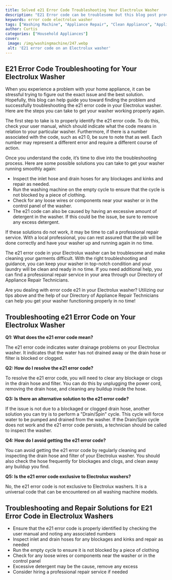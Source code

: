 ```yaml
---
title: Solved e21 Error Code Troubleshooting Your Electrolux Washer
description: "E21 Error code can be troublesome but this blog post provides a step-by-step guide to help you troubleshoot your Electrolux washer and get it working again"
keywords: error code electrolux washer
tags: ["Washing Machine", "Appliance Repair", "Clean Appliance", "Appliance Brand"]
author: Curtis
categories: ["Household Appliances"]
cover: 
 image: /img/washingmachine/247.webp
 alt: 'E21 error code on an Electrolux washer'
---
```

## E21 Error Code Troubleshooting for Your Electrolux Washer
When you experience a problem with your home appliance, it can be stressful trying to figure out the exact issue and the best solution. Hopefully, this blog can help guide you toward finding the problem and successfully troubleshooting the e21 error code in your Electrolux washer. Here are the steps you can take to get your washer working properly again. 

The first step to take is to properly identify the e21 error code. To do this, check your user manual, which should indicate what the code means in relation to your particular washer. Furthermore, if there is a number associated with the code, such as e21 0, be sure to note that as well. Each number may represent a different error and require a different course of action. 

Once you understand the code, it’s time to dive into the troubleshooting process. Here are some possible solutions you can take to get your washer running smoothly again: 

* Inspect the inlet hose and drain hoses for any blockages and kinks and repair as needed. 
* Run the washing machine on the empty cycle to ensure that the cycle is not blocked by a piece of clothing. 
* Check for any loose wires or components near your washer or in the control panel of the washer. 
* The e21 code can also be caused by having an excessive amount of detergent in the washer. If this could be the issue, be sure to remove any excess detergent. 

If these solutions do not work, it may be time to call a professional repair service. With a local professional, you can rest assured that the job will be done correctly and have your washer up and running again in no time. 

The e21 error code in your Electrolux washer can be troublesome and make cleaning your garments difficult. With the right troubleshooting and guidance, you can keep your washer in top-notch condition and your laundry will be clean and ready in no time. If you need additional help, you can find a professional repair service in your area through our Directory of Appliance Repair Technicians. 
 
Are you dealing with error code e21 in your Electrolux washer? Utilizing our tips above and the help of our Directory of Appliance Repair Technicians can help you get your washer functioning properly in no time!

## Troubleshooting e21 Error Code on Your Electrolux Washer

**Q1: What does the e21 error code mean?**

The e21 error code indicates water drainage problems on your Electrolux washer. It indicates that the water has not drained away or the drain hose or filter is blocked or clogged.

**Q2: How do I resolve the e21 error code?**

To resolve the e21 error code, you will need to clear any blockage or clogs in the drain hose and filter. You can do this by unplugging the power cord, removing the drain hose, and cleaning any buildup inside the hose.

**Q3: Is there an alternative solution to the e21 error code?**

If the issue is not due to a blockaged or clogged drain hose, another solution you can try is to perform a "Drain/Spin" cycle. This cycle will force water to be pumped and drained from the washer. If the Drain/Spin cycle does not work and the e21 error code persists, a technician should be called to inspect the washer.

**Q4: How do I avoid getting the e21 error code?**

You can avoid getting the e21 error code by regularly cleaning and inspecting the drain hose and filter of your Electrolux washer. You should also check the hose frequently for blockages and clogs, and clean away any buildup you find.

**Q5: Is the e21 error code exclusive to Electrolux washers?**

No, the e21 error code is not exclusive to Electrolux washers. It is a universal code that can be encountered on all washing machine models.

## Troubleshooting and Repair Solutions for E21 Error Code in Electrolux Washers

* Ensure that the e21 error code is properly identified by checking the user manual and noting any associated numbers 
* Inspect inlet and drain hoses for any blockages and kinks and repair as needed
* Run the empty cycle to ensure it is not blocked by a piece of clothing 
* Check for any loose wires or components near the washer or in the control panel 
* Excessive detergent may be the cause, remove any excess 
* Consider hiring a professional repair service if needed
